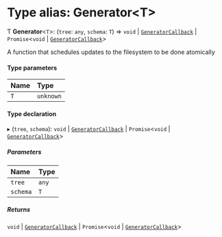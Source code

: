 # Type alias: Generator\<T\>

Ƭ **Generator**\<`T`\>: (`tree`: `any`, `schema`: `T`) => `void` \| [`GeneratorCallback`](/reference/core-api/devkit/documents/GeneratorCallback) \| `Promise`\<`void` \| [`GeneratorCallback`](/reference/core-api/devkit/documents/GeneratorCallback)\>

A function that schedules updates to the filesystem to be done atomically

#### Type parameters

| Name | Type      |
| :--- | :-------- |
| `T`  | `unknown` |

#### Type declaration

▸ (`tree`, `schema`): `void` \| [`GeneratorCallback`](/reference/core-api/devkit/documents/GeneratorCallback) \| `Promise`\<`void` \| [`GeneratorCallback`](/reference/core-api/devkit/documents/GeneratorCallback)\>

##### Parameters

| Name     | Type  |
| :------- | :---- |
| `tree`   | `any` |
| `schema` | `T`   |

##### Returns

`void` \| [`GeneratorCallback`](/reference/core-api/devkit/documents/GeneratorCallback) \| `Promise`\<`void` \| [`GeneratorCallback`](/reference/core-api/devkit/documents/GeneratorCallback)\>
